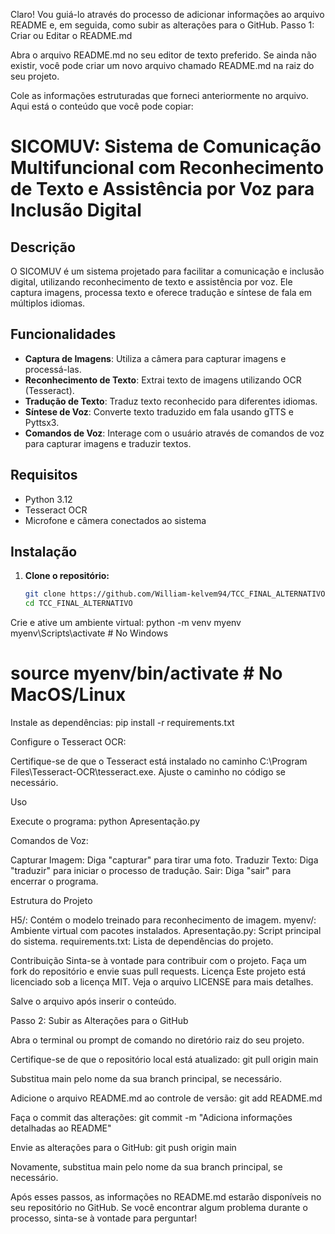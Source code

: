 Claro! Vou guiá-lo através do processo de adicionar informações ao arquivo README e, em seguida, como subir as alterações para o GitHub.
Passo 1: Criar ou Editar o README.md

Abra o arquivo README.md no seu editor de texto preferido. Se ainda não existir, você pode criar um novo arquivo chamado README.md na raiz do seu projeto.

Cole as informações estruturadas que forneci anteriormente no arquivo. Aqui está o conteúdo que você pode copiar:
# SICOMUV: Sistema de Comunicação Multifuncional com Reconhecimento de Texto e Assistência por Voz para Inclusão Digital

## Descrição

O SICOMUV é um sistema projetado para facilitar a comunicação e inclusão digital, utilizando reconhecimento de texto e assistência por voz. Ele captura imagens, processa texto e oferece tradução e síntese de fala em múltiplos idiomas.

## Funcionalidades

- **Captura de Imagens**: Utiliza a câmera para capturar imagens e processá-las.
- **Reconhecimento de Texto**: Extrai texto de imagens utilizando OCR (Tesseract).
- **Tradução de Texto**: Traduz texto reconhecido para diferentes idiomas.
- **Síntese de Voz**: Converte texto traduzido em fala usando gTTS e Pyttsx3.
- **Comandos de Voz**: Interage com o usuário através de comandos de voz para capturar imagens e traduzir textos.

## Requisitos

- Python 3.12
- Tesseract OCR
- Microfone e câmera conectados ao sistema

## Instalação

1. **Clone o repositório:**

   ```bash
   git clone https://github.com/William-kelvem94/TCC_FINAL_ALTERNATIVO.git
   cd TCC_FINAL_ALTERNATIVO


Crie e ative um ambiente virtual:
python -m venv myenv
myenv\Scripts\activate  # No Windows
# source myenv/bin/activate  # No MacOS/Linux


Instale as dependências:
pip install -r requirements.txt


Configure o Tesseract OCR:

Certifique-se de que o Tesseract está instalado no caminho C:\Program Files\Tesseract-OCR\tesseract.exe.
Ajuste o caminho no código se necessário.



Uso

Execute o programa:
python Apresentação.py


Comandos de Voz:

Capturar Imagem: Diga "capturar" para tirar uma foto.
Traduzir Texto: Diga "traduzir" para iniciar o processo de tradução.
Sair: Diga "sair" para encerrar o programa.



Estrutura do Projeto

H5/: Contém o modelo treinado para reconhecimento de imagem.
myenv/: Ambiente virtual com pacotes instalados.
Apresentação.py: Script principal do sistema.
requirements.txt: Lista de dependências do projeto.

Contribuição
Sinta-se à vontade para contribuir com o projeto. Faça um fork do repositório e envie suas pull requests.
Licença
Este projeto está licenciado sob a licença MIT. Veja o arquivo LICENSE para mais detalhes.



Salve o arquivo após inserir o conteúdo.


Passo 2: Subir as Alterações para o GitHub

Abra o terminal ou prompt de comando no diretório raiz do seu projeto.

Certifique-se de que o repositório local está atualizado:
git pull origin main

Substitua main pelo nome da sua branch principal, se necessário.

Adicione o arquivo README.md ao controle de versão:
git add README.md


Faça o commit das alterações:
git commit -m "Adiciona informações detalhadas ao README"


Envie as alterações para o GitHub:
git push origin main

Novamente, substitua main pelo nome da sua branch principal, se necessário.


Após esses passos, as informações no README.md estarão disponíveis no seu repositório no GitHub. Se você encontrar algum problema durante o processo, sinta-se à vontade para perguntar!
